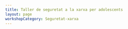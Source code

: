 ```yaml
---
title: Taller de seguretat a la xarxa per adolescents
layout: page
workshopCategory: Seguretat-xarxa
---
```

